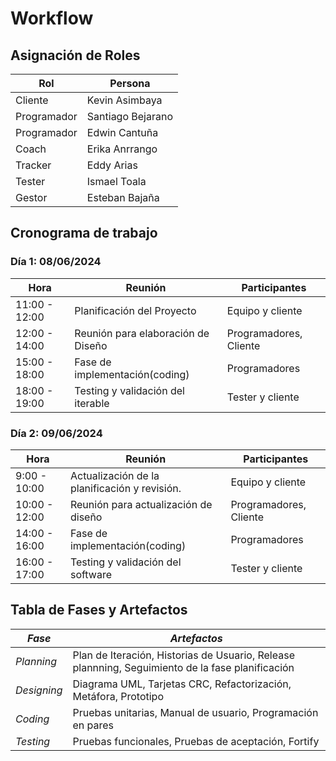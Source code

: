 #  Workflow
## Asignación de Roles 

| Rol          | Persona             |
|--------------|---------------------|
| Cliente      | Kevin Asimbaya      |
| Programador  | Santiago Bejarano   |
| Programador  | Edwin Cantuña       |
| Coach        | Erika Anrrango      |
| Tracker      | Eddy Arias          |
| Tester       | Ismael Toala        |
| Gestor       | Esteban Bajaña      |

## Cronograma de trabajo
### Día 1: 08/06/2024

| Hora          | Reunión                           | Participantes          |
|---------------|-----------------------------------|------------------------|
| 11:00 - 12:00 | Planificación del Proyecto        | Equipo y cliente    |
| 12:00 - 14:00 | Reunión para elaboración de Diseño | Programadores, Cliente |
| 15:00 - 18:00 | Fase de implementación(coding)    | Programadores  |
| 18:00 - 19:00 | Testing y validación del iterable         | Tester y cliente         |

### Día 2: 09/06/2024

| Hora          | Reunión                           | Participantes          |
|---------------|-----------------------------------|------------------------|
| 9:00 - 10:00 | Actualización de la planificación y revisión.  | Equipo y cliente |
| 10:00 - 12:00 | Reunión para actualización de diseño | Programadores, Cliente   |
| 14:00 - 16:00 | Fase de implementación(coding)    | Programadores   |
| 16:00 - 17:00 | Testing y validación del software  | Tester y cliente         |

## Tabla de Fases y Artefactos

| *Fase*       | *Artefactos*                                                                                       |
|----------------|------------------------------------------------------------------------------------------------------|
| *Planning*   | Plan de Iteración, Historias de Usuario, Release plannning, Seguimiento de la fase planificación  |
| *Designing*  | Diagrama UML, Tarjetas CRC, Refactorización, Metáfora, Prototipo                                                                |
| *Coding*     | Pruebas unitarias, Manual de usuario, Programación en pares                            |
| *Testing*    | Pruebas funcionales, Pruebas de aceptación, Fortify
